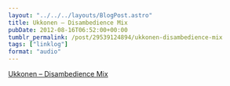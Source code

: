 ```yaml
---
layout: "../../../layouts/BlogPost.astro"
title: Ukkonen – Disambedience Mix
pubDate: 2012-08-16T06:52:00+00:00
tumblr_permalink: /post/29539124894/ukkonen-disambedience-mix
tags: ["linklog"]
format: "audio"
---
```


[Ukkonen &#8211; Disambedience Mix][1]

[1]: https://acidted.wordpress.com/2012/08/13/ukkonen-disambedience-mix-for-the-acidted-blog/
